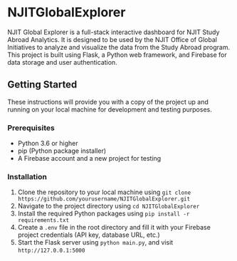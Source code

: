 # NJITGlobalExplorer
NJIT Global Explorer is a full-stack interactive dashboard for NJIT Study Abroad Analytics. It is designed to be used by the NJIT Office of Global Initiatives to analyze and visualize the data from the Study Abroad program. This project is built using Flask, a Python web framework, and Firebase for data storage and user authentication.

## Getting Started
These instructions will provide you with a copy of the project up and running on your local machine for development and testing purposes.

### Prerequisites
- Python 3.6 or higher
- pip (Python package installer)
- A Firebase account and a new project for testing

### Installation
1. Clone the repository to your local machine using `git clone https://github.com/yourusername/NJITGlobalExplorer.git`
2. Navigate to the project directory using `cd NJITGlobalExplorer`
3. Install the required Python packages using `pip install -r requirements.txt`
4. Create a `.env` file in the root directory and fill it with your Firebase project credentials (API key, database URL, etc.)
5. Start the Flask server using `python main.py`, and visit `http://127.0.0.1:5000`
